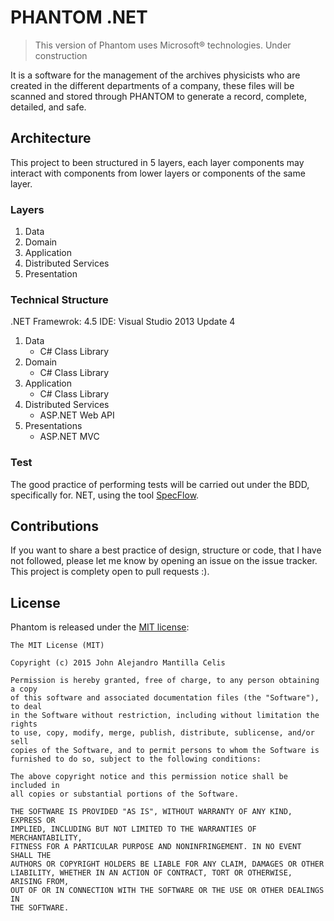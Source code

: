 # PHANTOM .NET #
> This version of Phantom uses Microsoft® technologies. 
> Under construction

It is a software for the management of the archives physicists who are created in the different departments of a company, these files will be scanned and stored through PHANTOM to generate a record, complete, detailed, and safe. 

## Architecture ##
This project to been structured in 5 layers, each layer components may interact with components from lower layers or components of the same layer.

### Layers ###
1. Data  
2. Domain
3. Application
4. Distributed Services
5. Presentation

### Technical Structure ###
.NET Framewrok: 4.5
IDE: Visual Studio 2013 Update 4

1. Data
    * C# Class Library
2. Domain
    * C# Class Library
3. Application
    * C# Class Library
4. Distributed Services
    * ASP.NET Web API
5. Presentations
    * ASP.NET MVC
 

### Test ###
The good practice of performing tests will be carried out under the BDD, specifically for. NET, using the tool [SpecFlow](http://www.specflow.org/).

## Contributions ##
If you want to share a best practice of design, structure or code, that I have not followed, please let me know by opening an issue on the issue tracker.
This project is complety open to pull requests :).

## License ##
Phantom is released under the [MIT license](http://opensource.org/licenses/MIT):

```
The MIT License (MIT)

Copyright (c) 2015 John Alejandro Mantilla Celis 

Permission is hereby granted, free of charge, to any person obtaining a copy
of this software and associated documentation files (the "Software"), to deal
in the Software without restriction, including without limitation the rights
to use, copy, modify, merge, publish, distribute, sublicense, and/or sell
copies of the Software, and to permit persons to whom the Software is
furnished to do so, subject to the following conditions:

The above copyright notice and this permission notice shall be included in
all copies or substantial portions of the Software.

THE SOFTWARE IS PROVIDED "AS IS", WITHOUT WARRANTY OF ANY KIND, EXPRESS OR
IMPLIED, INCLUDING BUT NOT LIMITED TO THE WARRANTIES OF MERCHANTABILITY,
FITNESS FOR A PARTICULAR PURPOSE AND NONINFRINGEMENT. IN NO EVENT SHALL THE
AUTHORS OR COPYRIGHT HOLDERS BE LIABLE FOR ANY CLAIM, DAMAGES OR OTHER
LIABILITY, WHETHER IN AN ACTION OF CONTRACT, TORT OR OTHERWISE, ARISING FROM,
OUT OF OR IN CONNECTION WITH THE SOFTWARE OR THE USE OR OTHER DEALINGS IN
THE SOFTWARE.
```

